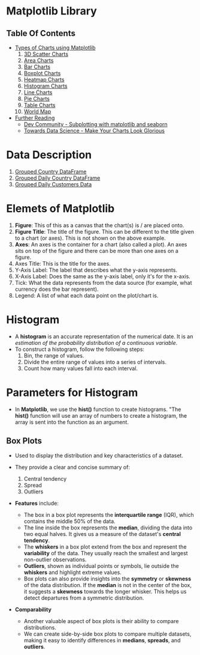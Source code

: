 # Matplotlib Library

## Table Of Contents

- [Types of Charts using Matplotlib]()
  1. [3D Scatter Charts](https://github.com/nyangweso-rodgers/Data_Analytics/blob/main/Analytics-with-Python/Python-Modules-for-Data-Analysis/Matplotlib-Module/3D-Scatter-Chart-with-Matplotlib.ipynb)
  2. [Area Charts](https://github.com/nyangweso-rodgers/Data_Analytics/blob/main/Analytics-with-Python/Python-Modules-for-Data-Analysis/Matplotlib-Module/Area-Charts-with-Matplotlib.ipynb)
  3. [Bar Charts](https://github.com/nyangweso-rodgers/Data_Analytics/blob/main/Analytics-with-Python/Python-Modules-for-Data-Analysis/Matplotlib-Module/Bar-Chart-with-Matplotlib.ipynb)
  4. [Boxplot Charts](https://github.com/nyangweso-rodgers/Data_Analytics/blob/main/Analytics-with-Python/Python-Modules-for-Data-Analysis/Matplotlib-Module/Boxplot-Chart-with-Matplotlib.ipynb)
  5. [Heatmap Charts](https://github.com/nyangweso-rodgers/Data_Analytics/blob/main/Analytics-with-Python/Python-Modules-for-Data-Analysis/Matplotlib-Module/Heatmap-with-Matplotlib.ipynb)
  6. [Histogram Charts](https://github.com/nyangweso-rodgers/Data_Analytics/blob/main/Analytics-with-Python/Python-Modules-for-Data-Analysis/Matplotlib-Module/Histogram-Chart-with-Matplotlib.ipynb)
  7. [Line Charts](https://github.com/nyangweso-rodgers/Data_Analytics/blob/main/Analytics-with-Python/Python-Modules-for-Data-Analysis/Matplotlib-Module/Line-Chart-with-Matplotlib.ipynb)
  8. [Pie Charts](https://github.com/nyangweso-rodgers/Data_Analytics/blob/main/Analytics-with-Python/Python-Modules-for-Data-Analysis/Matplotlib-Module/Pie-Chart-with-Matplotlib.ipynb)
  9. [Table Charts](https://github.com/nyangweso-rodgers/Data_Analytics/blob/main/Analytics-with-Python/Python-Modules-for-Data-Analysis/Matplotlib-Module/Table-with-Matplotlib.ipynb)
  10. [World Map](https://github.com/nyangweso-rodgers/Data_Analytics/blob/main/Analytics-with-Python/Python-Modules-for-Data-Analysis/Matplotlib-Module/World-Map-Chart-with-Matplotlib.ipynb)
- [Further Reading]()
  - [Dev Community - Subplotting with matplotlib and seaborn](https://dev.to/thalesbruno/subplotting-with-matplotlib-and-seaborn-5ei8)
  - [Towards Data Science - Make Your Charts Look Glorious](https://towardsdatascience.com/make-your-charts-look-glorious-9ce3fa310b70)

# Data Description

1. [Grouped Country DataFrame](https://raw.githubusercontent.com/nyangweso-rodgers/Data_Analytics/main/Analytics-with-Python/Exploratory-Data-Analysis-with-Python/Exploratory-Data-Analysis-for-Online-Retail-Store/grouped_country_data.csv)
2. [Grouped Daily Country DataFrame](https://github.com/nyangweso-rodgers/Data_Analytics/blob/main/Analytics-with-Python/Exploratory-Data-Analysis-with-Python/Exploratory-Data-Analysis-for-Online-Retail-Store/grouped_daily_country_df.csv)
3. [Grouped Daily Customers Data](https://raw.githubusercontent.com/nyangweso-rodgers/Data_Analytics/main/Analytics-with-Python/Exploratory-Data-Analysis-with-Python/Exploratory-Data-Analysis-for-Online-Retail-Store/grouped_daily_customer_data.csv)

# Elemets of Matplotlib

1. **Figure**: This of this as a canvas that the chart(s) is / are placed onto.
2. **Figure Title**: The title of the figure. This can be different to the title given to a chart (or axes). This is not shown on the above example.
3. **Axes**: An axes is the container for a chart (also called a plot). An axes sits on top of the figure and there can be more than one axes on a figure.
4. Axes Title: This is the title for the axes.
5. Y-Axis Label: The label that describes what the y-axis represents.
6. X-Axis Label: Does the same as the y-axis label, only it's for the x-axis.
7. Tick: What the data represents from the data source (for example, what currency does the bar represent).
8. Legend: A list of what each data point on the plot/chart is.

# Histogram

- A **histogram** is an accurate representation of the numerical date. It is an _estimation of the probability distribution of a continuous variable_.
- To construct a histogram, follow the following steps:
  1. Bin, the range of values.
  2. Divide the entire range of values into a series of intervals.
  3. Count how many values fall into each interval.

# Parameters for Histogram

- In **Matplotlib**, we use the **hist()** function to create histograms. "The **hist()** function will use an array of numbers to create a histogram, the array is sent into the function as an argument.

## Box Plots

- Used to display the distribution and key characteristics of a dataset.
- They provide a clear and concise summary of:

  1. Central tendency
  2. Spread
  3. Outliers

- **Features** include:
  - The box in a box plot represents the **interquartile range** (IQR), which contains the middle 50% of the data.
  - The line inside the box represents the **median**, dividing the data into two equal halves. It gives us a measure of the dataset's **central tendency**.
  - The **whiskers** in a box plot extend from the box and represent the **variability** of the data. They usually reach the smallest and largest non-outlier observations.
  - **Outliers**, shown as individual points or symbols, lie outside the **whiskers** and highlight extreme values.
  - Box plots can also provide insights into the **symmetry** or **skewness** of the data distribution. If the **median** is not in the center of the box, it suggests a **skewness** towards the longer whisker. This helps us detect departures from a symmetric distribution.
- **Comparability**
  - Another valuable aspect of box plots is their ability to compare distributions.
  - We can create side-by-side box plots to compare multiple datasets, making it easy to identify differences in **medians**, **spreads**, and **outliers**.
